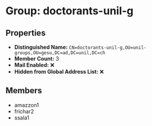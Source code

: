# Group: doctorants-unil-g

## Properties

- **Distinguished Name:** `CN=doctorants-unil-g,OU=unil-groups,OU=gesu,DC=ad,DC=unil,DC=ch`
- **Member Count:** 3
- **Mail Enabled:** ❌
- **Hidden from Global Address List:** ❌

## Members

- amazzon1
- frichar2
- ssala1
